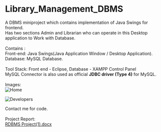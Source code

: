 # Library_Management_DBMS
A DBMS miniproject which contains implementation of Java Swings for frontend.
<br>Has two sections Admin and Librarian who can operate in this Desktop application to Work with Database.
<br><br>Contains :
<br>Front-end: Java Swings(Java Application Window / Desktop Application).
<br>Database: MySQL Database.
<br><br>Tool Stack: Front end - Eclipse, Database - XAMPP Control Panel<br>
MySQL Connector is also used as official <strong>JDBC driver (Type 4)</strong> for MySQL.
<br>
<br>Images:
<br>
![Home](https://user-images.githubusercontent.com/91725049/148623768-d6734978-cc3f-42c7-bc11-ce8c80027513.jpg)

![Developers](https://user-images.githubusercontent.com/91725049/148623812-03e4942f-1af1-4967-a484-da5601f4f24d.jpg)

Contact me for code.
<br><br>Project Report:<br>
[RDBMS Project(1).docx](https://github.com/AKASH-L-M/Library_Management_DBMS/files/7831984/RDBMS.Project.1.docx)
<br>
<br>
